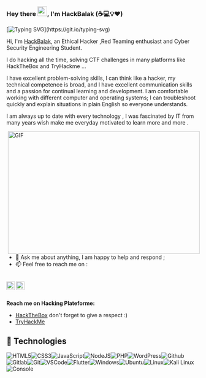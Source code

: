 ### Hey there <img src="https://media.giphy.com/media/hvRJCLFzcasrR4ia7z/giphy.gif" width="25px">, I'm HackBalak (:coffee::computer::bulb::heart:) 

[![Typing SVG](https://readme-typing-svg.herokuapp.com?font=comfortaa&color=016EEA&size=24&width=500&lines=cybersecurity+engineering+student;bug+bounty+hunter;Cybersecurity+Researcher;and+Content+creator!;Nice+to+meet+you...)](https://git.io/typing-svg)

Hi, I'm [HackBalak](https://hackbalak.netlify.app/), an Ethical Hacker ,Red Teaming enthusiast and Cyber Security Engineering Student.

I do hacking all the time, solving CTF challenges in many platforms like HackTheBox and TryHackme ...

I have excellent problem-solving skills, I can think like a hacker, my technical competence is broad, and I have excellent communication skills and a passion for continual learning and development. I am comfortable working with different computer and operating systems; I can troubleshoot quickly and explain situations in plain English so everyone understands.

I am always up to date with every technology , I was fascinated by IT from many years wish make me everyday motivated to learn more and more .


<img align="right" alt="GIF" src="cs.gif?raw=true" width="500" height="320" />
  
- 💬 Ask me about anything, I am happy to help and respond ;
- 📫 Feel free to reach me on :

</br>
<a href="https://twitter.com/H4ckBalak">
  <img align="left" alt="HackBalak | Twitter" width="22px" src="https://raw.githubusercontent.com/peterthehan/peterthehan/master/assets/twitter.svg" />
</a>
<a href="https://www.linkedin.com/in/omar-elkaddafi-4742561ba/">
  <img align="left" alt="Abhishek's LinkedIN" width="22px" src="https://raw.githubusercontent.com/peterthehan/peterthehan/master/assets/linkedin.svg" />
</a>

</br>
</br>


**Reach me on Hacking Plateforme:**

 - [HackTheBox](https://app.hackthebox.eu/profile/225850)  don't forget to give a respect :)
 - [TryHackMe](https://tryhackme.com/p/Om4r3lpentester)

## :wrench: Technologies

![HTML5](https://img.icons8.com/color/30/html-5.png)![CSS3](https://img.icons8.com/color/30/css3.png)![JavaScript](https://img.icons8.com/color/30/javascript.png)![NodeJS](https://img.icons8.com/color/30/nodejs.png)![PHP](https://img.icons8.com/color/30/php.png)![WordPress](https://img.icons8.com/color/30/wordpress.png)![Github](https://img.icons8.com/material-outlined/30/github.png)![Gitlab](https://img.icons8.com/color/30/gitlab.png)![Git](https://img.icons8.com/color/30/git.png)![VSCode](https://img.icons8.com/color/30/visual-studio-code-2019.png)![Flutter](https://img.icons8.com/color/30/flutter.png)![Windows](https://img.icons8.com/color/30/windows-10.png)![Ubuntu](https://img.icons8.com/color/30/ubuntu--v1.png)![Linux](https://img.icons8.com/color/30/linux.png)![Kali Linux](https://img.icons8.com/color/30/kali-linux.png)![Console](https://img.icons8.com/color/30/console.png)


